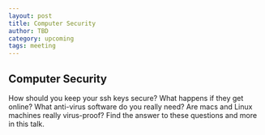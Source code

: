```yaml
---
layout: post
title: Computer Security
author: TBD
category: upcoming
tags: meeting
---
```


## Computer Security

How should you keep your ssh keys secure? What happens if they get online? What anti-virus software do you really need? Are macs and Linux machines really virus-proof? Find the answer to these questions and more in this talk.

